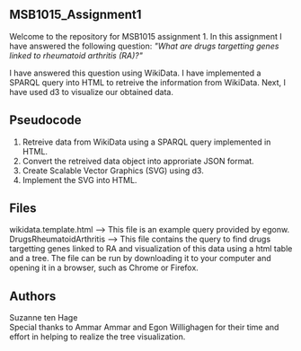 ## MSB1015_Assignment1
Welcome to the repository for MSB1015 assignment 1. In this assignment I have answered the following question: 
<em> "What are drugs targetting genes linked to rheumatoid arthritis (RA)?" </em>

I have answered this question using WikiData. I have implemented a SPARQL query into HTML to retreive the information from WikiData. Next, I have used d3 to visualize our obtained data. 

## Pseudocode 
1. Retreive data from WikiData using a SPARQL query implemented in HTML. 
2. Convert the retreived data object into approriate JSON format. 
3. Create Scalable Vector Graphics (SVG) using d3. 
4. Implement the SVG into HTML.

## Files
wikidata.template.html --> This file is an example query provided by egonw. <br/>
DrugsRheumatoidArthritis --> This file contains the query to find drugs targetting genes linked to RA and visualization of this data using a html table and a tree. The file can be run by downloading it to your computer and opening it in a browser, such as Chrome or Firefox. 

## Authors
Suzanne ten Hage <br/>
Special thanks to Ammar Ammar and Egon Willighagen for their time and effort in helping to realize the tree visualization. 
